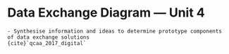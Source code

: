 # Data Exchange Diagram &mdash; Unit 4

```{admonition} Unit 4 subject matter covered:
- Synthesise information and ideas to determine prototype components of data exchange solutions
{cite}`qcaa_2017_digital`
```